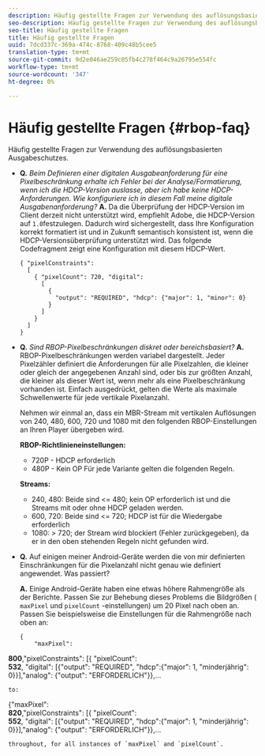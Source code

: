 ```yaml
---
description: Häufig gestellte Fragen zur Verwendung des auflösungsbasierten Ausgabeschutzes.
seo-description: Häufig gestellte Fragen zur Verwendung des auflösungsbasierten Ausgabeschutzes.
seo-title: Häufig gestellte Fragen
title: Häufig gestellte Fragen
uuid: 7dcd337c-369a-474c-8768-409c48b5cee5
translation-type: tm+mt
source-git-commit: 9d2e046ae259c05fb4c278f464c9a26795e554fc
workflow-type: tm+mt
source-wordcount: '347'
ht-degree: 0%

---
```



# Häufig gestellte Fragen {#rbop-faq}

Häufig gestellte Fragen zur Verwendung des auflösungsbasierten Ausgabeschutzes.

* **Q.** *Beim Definieren einer digitalen Ausgabeanforderung für eine Pixelbeschränkung erhalte ich Fehler bei der Analyse/Formatierung, wenn ich die HDCP-Version auslasse, aber ich habe keine HDCP-Anforderungen. Wie konfiguriere ich in diesem Fall meine digitale Ausgabenanforderung?* **A.** Da die Überprüfung der HDCP-Version im Client derzeit nicht unterstützt wird, empfiehlt Adobe, die HDCP-Version auf `1.0`festzulegen. Dadurch wird sichergestellt, dass Ihre Konfiguration korrekt formatiert ist und in Zukunft semantisch konsistent ist, wenn die HDCP-Versionsüberprüfung unterstützt wird. Das folgende Codefragment zeigt eine Konfiguration mit diesem HDCP-Wert.

   ```
   { "pixelConstraints":  
     [  
       { "pixelCount": 720, "digital":  
         [  
           {  
             "output": "REQUIRED", "hdcp": {"major": 1, "minor": 0}  
           }  
         ]  
       }  
     ]  
   }
   ```

* **Q.** *Sind RBOP-Pixelbeschränkungen diskret oder bereichsbasiert?* **A.** RBOP-Pixelbeschränkungen werden variabel dargestellt. Jeder Pixelzähler definiert die Anforderungen für alle Pixelzahlen, die kleiner oder gleich der angegebenen Anzahl sind, oder bis zur größten Anzahl, die kleiner als dieser Wert ist, wenn mehr als eine Pixelbeschränkung vorhanden ist. Einfach ausgedrückt, gelten die Werte als maximale Schwellenwerte für jede vertikale Pixelanzahl.

   Nehmen wir einmal an, dass ein MBR-Stream mit vertikalen Auflösungen von 240, 480, 600, 720 und 1080 mit den folgenden RBOP-Einstellungen an Ihren Player übergeben wird.

   **RBOP-Richtlinieneinstellungen:**

   * 720P - HDCP erforderlich
   * 480P - Kein OP
   Für jede Variante gelten die folgenden Regeln.

   **Streams:**

   * 240, 480: Beide sind &lt;= 480; kein OP erforderlich ist und die Streams mit oder ohne HDCP geladen werden.
   * 600, 720: Beide sind &lt;= 720; HDCP ist für die Wiedergabe erforderlich
   * 1080: > 720; der Stream wird blockiert (Fehler zurückgegeben), da er in den oben stehenden Regeln nicht gefunden wird.


* **Q.** Auf einigen meiner Android-Geräte werden die von mir definierten Einschränkungen für die Pixelanzahl nicht genau wie definiert angewendet. Was passiert?

   **A.** Einige Android-Geräte haben eine etwas höhere Rahmengröße als der Berichte. Passen Sie zur Behebung dieses Problems die Bildgrößen ( `maxPixel` und `pixelCount` -einstellungen) um 20 Pixel nach oben an. Passen Sie beispielsweise die Einstellungen für die Rahmengröße nach oben an:

   ```
   { 
       "maxPixel":  
   
<b>800</b>,&quot;pixelConstraints&quot;: [{ &quot;pixelCount&quot;:\
<b>532</b>, &quot;digital&quot;: [{&quot;output&quot;: &quot;REQUIRED&quot;, &quot;hdcp&quot;:{&quot;major&quot;: 1, &quot;minderjährig&quot;: 0}}],&quot;analog&quot;: {&quot;output&quot;: &quot;ERFORDERLICH&quot;}},...

```
to: 
```
{&quot;maxPixel&quot;:\
<b>820</b>,&quot;pixelConstraints&quot;: [{ &quot;pixelCount&quot;:\
<b>552</b>, &quot;digital&quot;: [{&quot;output&quot;: &quot;REQUIRED&quot;, &quot;hdcp&quot;:{&quot;major&quot;: 1, &quot;minderjährig&quot;: 0}}],&quot;analog&quot;: {&quot;output&quot;: &quot;ERFORDERLICH&quot;}},...

```
throughout, for all instances of `maxPixel` and `pixelCount`.

